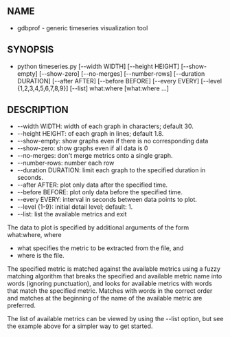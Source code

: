 ## NAME
* gdbprof - generic timeseries visualization tool

## SYNOPSIS
* python timeseries.py [--width WIDTH] [--height HEIGHT] [--show-empty] [--show-zero] [--no-merges] [--number-rows] [--duration DURATION] [--after AFTER] [--before BEFORE] [--every EVERY] [--level {1,2,3,4,5,6,7,8,9}] [--list] what:where [what:where ...]

## DESCRIPTION

* --width WIDTH: width of each graph in characters; default 30.
* --height HEIGHT: of each graph in lines; default 1.8.
* --show-empty: show graphs even if there is no corresponding data
* --show-zero: show graphs even if all data is 0
* --no-merges: don't merge metrics onto a single graph.
* --number-rows: number each row
* --duration DURATION: limit each graph to the specified duration in seconds.
* --after AFTER: plot only data after the specified time.
* --before BEFORE: plot only data before the specified time.
* --every EVERY: interval in seconds between data points to plot.
* --level {1-9}: initial detail level; default: 1.
* --list: list the available metrics and exit

The data to plot is specified by additional arguments of the form what:where, where 
* what specifies the metric to be extracted from the file, and
* where is the file.

The specified metric is matched against the available metrics using a fuzzy matching algorithm that breaks the specified and available metric name into words (ignoring punctuation), and looks for available metrics with words that match the specified metric. Matches with words in the correct order and matches at the beginning of the name of the available metric are preferred.

The list of available metrics can be viewed by using the --list option, but see the example above for a simpler way to get started.


